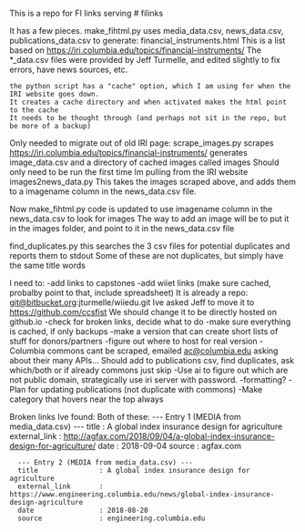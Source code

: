This is a repo for FI links serving # filinks

It has a few pieces.
  make_fihtml.py 
    uses media_data.csv, news_data.csv, publications_data.csv 
    to generate: financial_instruments.html
    This is a list based on https://iri.columbia.edu/topics/financial-instruments/
    The *_data.csv files were provided by Jeff Turmelle, and edited slightly to fix errors, have news sources, etc.

    the python script has a "cache" option, which I am using for when the IRI website goes down.  
    It creates a cache directory and when activated makes the html point to the cache
    It needs to be thought through (and perhaps not sit in the repo, but be more of a backup)

Only needed to migrate out of old IRI page:
  scrape_images.py
    scrapes https://iri.columbia.edu/topics/financial-instruments/
    generates image_data.csv and a directory of cached images called images
    Should only need to be run the first time Im pulling from the IRI website
 images2news_data.py
   This takes the images scraped above, and adds them to a imagename column in the news_data.csv file.
 
Now make_fihtml.py code is updated to use imagename column in the news_data.csv to look for images
   The way to add an image will be to put it in the images folder, and point to it in the news_data.csv file

  find_duplicates.py
    this searches the 3 csv files for potential duplicates and reports them to stdout
    Some of these are not duplicates, but simply have the same title words
  
I need to:
  -add links to capstones
  -add wiiet links (make sure cached, probalby point to that, include spreadsheet)
    It is already a repo: git@bitbucket.org:jturmelle/wiiedu.git
    Ive asked Jeff to move it to https://github.com/ccsfist 
    We should change it to be directly hosted on github.io
  -check for broken links, decide what to do
  -make sure everything is cached, if only backups
  -make a version that can create short lists of stuff for donors/partners
  -figure out where to host for real version
  -Columbia commons cant be scraped, emailed ac@columbia.edu asking about their many APIs...
    Should add to publications csv, find duplicates, ask which/both or if already commons just skip
  -Use ai to figure out which are not public domain, strategically use iri server with password. 
  -formatting?
  -Plan for updating publications (not duplicate with commons)
  -Make category that hovers near the top always


  Broken links Ive found:
  Both of these:
      --- Entry 1 (MEDIA from media_data.csv) ---
      title               : A global index insurance design for agriculture
      external_link       : http://agfax.com/2018/09/04/a-global-index-insurance-design-for-agriculture/
      date                : 2018-09-04
      source              : agfax.com
    
      --- Entry 2 (MEDIA from media_data.csv) ---
      title               : A global index insurance design for agriculture
      external_link       : https://www.engineering.columbia.edu/news/global-index-insurance-design-agriculture
      date                : 2018-08-20
      source              : engineering.columbia.edu

  
      
